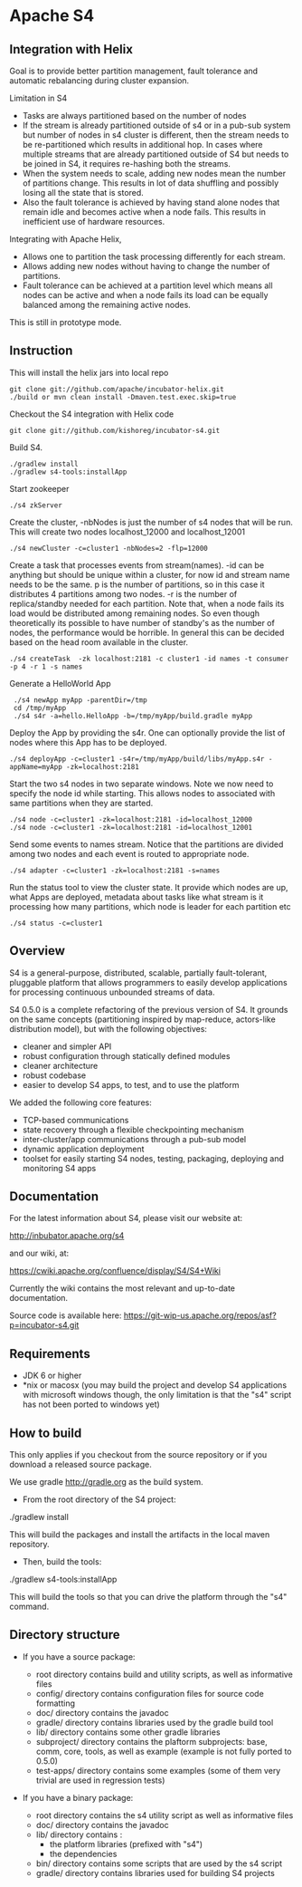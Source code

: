 Apache S4
=========

Integration with Helix
----------------------

Goal is to provide better partition management, fault tolerance and automatic rebalancing during cluster expansion.

Limitation in S4
   * Tasks are always partitioned based on the number of nodes
   * If the stream is already partitioned outside of s4 or in a pub-sub system but number of nodes in s4 cluster is different, then the stream needs to be re-partitioned which results in additional hop. In cases where multiple streams that are already partitioned outside of S4 but needs to be joined in S4, it requires re-hashing both the streams.
   * When the system needs to scale, adding new nodes mean the number of partitions change. This results in lot of data shuffling and possibly losing all the state that is stored.
   * Also the fault tolerance is achieved by having stand alone nodes that remain idle and becomes active when a node fails. This results in inefficient use of hardware resources.
   
Integrating with Apache Helix, 
   * Allows one to partition the task processing differently for each stream. 
   * Allows adding new nodes without having to change the number of partitions. 
   * Fault tolerance can be achieved at a partition level which means all nodes can be active and when a node fails its load can be equally balanced among the remaining active nodes.


This is still in prototype mode.

Instruction
-----------

This will install the helix jars into local repo
   
    git clone git://github.com/apache/incubator-helix.git
    ./build or mvn clean install -Dmaven.test.exec.skip=true

Checkout the S4 integration with Helix code    
    
    git clone git://github.com/kishoreg/incubator-s4.git
    
Build S4.

    ./gradlew install
    ./gradlew s4-tools:installApp
    
Start zookeeper

    ./s4 zkServer
 
Create the cluster, -nbNodes is just the number of s4 nodes that will be run. This will create two nodes localhost_12000 and localhost_12001

    ./s4 newCluster -c=cluster1 -nbNodes=2 -flp=12000

Create a task that processes events from stream(names). -id can be anything but should be unique within a cluster, for now id and stream name needs to be the same. p is the number of partitions, so in this case it distributes 4 partitions among two nodes. -r is the number of replica/standby needed for each partition. Note that, when a node fails its load would be distributed among remaining nodes. So even though theoretically its possible to have number of standby's as the number of nodes, the performance would be horrible. In general this can be decided based on the head room available in the cluster.

    ./s4 createTask  -zk localhost:2181 -c cluster1 -id names -t consumer -p 4 -r 1 -s names

Generate a HelloWorld App

     ./s4 newApp myApp -parentDir=/tmp
     cd /tmp/myApp
     ./s4 s4r -a=hello.HelloApp -b=/tmp/myApp/build.gradle myApp
     
Deploy the App by providing the s4r. One can optionally provide the list of nodes where this App has to be deployed.

    ./s4 deployApp -c=cluster1 -s4r=/tmp/myApp/build/libs/myApp.s4r -appName=myApp -zk=localhost:2181

Start the two s4 nodes in two separate windows. Note we now need to specify the node id while starting. This allows nodes to associated with same partitions when they are started. 

    ./s4 node -c=cluster1 -zk=localhost:2181 -id=localhost_12000
    ./s4 node -c=cluster1 -zk=localhost:2181 -id=localhost_12001
    
   
Send some events to names stream. Notice that the partitions are divided among two nodes and each event is routed to appropriate node.

    ./s4 adapter -c=cluster1 -zk=localhost:2181 -s=names

Run the status tool to view the cluster state. It provide which nodes are up, what Apps are deployed, metadata about tasks like what stream is it processing how many partitions, which node is leader for each partition etc

    ./s4 status -c=cluster1

Overview
--------
S4 is a general-purpose, distributed, scalable, partially fault-tolerant, pluggable 
platform that allows programmers to easily develop applications for processing continuous 
unbounded streams of data.

S4 0.5.0 is a complete refactoring of the previous version of S4. It grounds on the same 
concepts (partitioning inspired by map-reduce, actors-like distribution model), 
but with the following objectives:

- cleaner and simpler API
- robust configuration through statically defined modules
- cleaner architecture
- robust codebase
- easier to develop S4 apps, to test, and to use the platform

We added the following core features:

- TCP-based communications
- state recovery through a flexible checkpointing mechanism
- inter-cluster/app communications through a pub-sub model
- dynamic application deployment
- toolset for easily starting S4 nodes, testing, packaging, deploying and monitoring S4 apps 


Documentation
-------------

For the latest information about S4, please visit our website at:

   http://inbubator.apache.org/s4

and our wiki, at:

   https://cwiki.apache.org/confluence/display/S4/S4+Wiki

Currently the wiki contains the most relevant and up-to-date documentation.

Source code is available here: https://git-wip-us.apache.org/repos/asf?p=incubator-s4.git


Requirements
------------
* JDK 6 or higher
* *nix or macosx (you may build the project and develop S4 applications with 
microsoft windows though, the only limitation is that the "s4" script has not 
been ported to windows yet)


How to build
------------
This only applies if you checkout from the source repository or if you download a 
released source package.


We use gradle http://gradle.org as the build system.

* From the root directory of the S4 project:

./gradlew install

This will build the packages and install the artifacts in the local maven repository.

* Then, build the tools:

./gradlew s4-tools:installApp

This will build the tools so that you can drive the platform through the "s4" command.


Directory structure
-------------------
* If you have a  source package:
	- root directory contains build and utility scripts, as well as informative files
	- config/ directory contains configuration files for source code formatting
	- doc/ directory contains the javadoc
	- gradle/ directory contains libraries used by the gradle build tool
	- lib/ directory contains some other gradle libraries 
	- subproject/ directory contains the plaftorm subprojects: base, comm, core, tools, 
	as well as example (example is not fully ported to 0.5.0)
	- test-apps/ directory contains some examples (some of them very trivial are used 
	in regression tests)



* If you have a binary package:
	- root directory contains the s4 utility script as well as informative files
	- doc/ directory contains the javadoc
	- lib/ directory contains :
		* the platform libraries (prefixed with "s4")
		* the dependencies
	- bin/ directory contains some scripts that are used by the s4 script
	- gradle/ directory contains libraries used for building S4 projects



